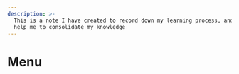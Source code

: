 ```yaml
---
description: >-
  This is a note I have created to record down my learning process, and also
  help me to consolidate my knowledge
---
```


# Menu

